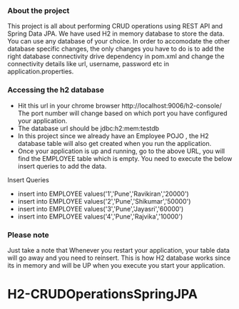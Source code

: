 ### About the project

This project is all about performing CRUD operations using REST API and Spring Data JPA.
We have used H2 in memory database to store the data. You can use any database of your choice. In order to accomodate the other database specific changes, the only changes you have to do is to add the right database connectivity drive dependency in pom.xml and change the connectivity details like url, username, password etc in application.properties.


### Accessing the h2 database

* Hit this url in your chrome browser http://localhost:9006/h2-console/
  The port number will change based on which port you have configured your application.
* The database url should be jdbc:h2:mem:testdb
* In this project since we already have an Employee POJO , the H2 database table will also get created when you run the application.
* Once your application is up and running, go to the above URL, you will find the EMPLOYEE table which is empty. You need to execute the below insert queries to add the data.

Insert Queries
* insert into EMPLOYEE values('1','Pune','Ravikiran','20000')
* insert into EMPLOYEE values('2','Pune','Shikumar','50000')
* insert into EMPLOYEE values('3','Pune','Jayasri','60000')
* insert into EMPLOYEE values('4','Pune','Rajvika','10000')

### Please note
Just take a note that Whenever you restart your application, your table data will go away and you need to reinsert.
This is how H2 database works since its in memory and will be UP when you execute you start your application.


# H2-CRUDOperationsSpringJPA
